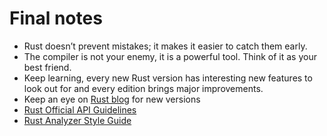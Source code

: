 # Final notes

* Rust doesn’t prevent mistakes; it makes it easier to catch them early.
* The compiler is not your enemy, it is a powerful tool. Think of it as your best friend.
* Keep learning, every new Rust version has interesting new features to look out for and every edition brings major improvements.
* Keep an eye on [Rust blog](https://blog.rust-lang.org/) for new versions
* [Rust Official API Guidelines](https://rust-lang.github.io/api-guidelines/about.html)
* [Rust Analyzer Style Guide](https://rust-analyzer.github.io/book/contributing/style.html)